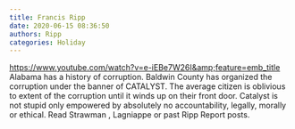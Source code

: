 ```yaml
---
title: Francis Ripp
date: 2020-06-15 08:36:50
authors: Ripp
categories: Holiday
---
```


 https://www.youtube.com/watch?v=e-iEBe7W26I&amp;feature=emb_title  Alabama has a history of corruption. Baldwin County has organized the corruption under the banner of CATALYST. The average citizen is oblivious to extent of the corruption until it winds up on their front door. Catalyst is not stupid only empowered by absolutely no accountability, legally, morally or ethical. Read Strawman , Lagniappe or past Ripp Report posts.